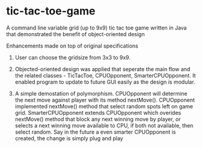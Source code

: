 # tic-tac-toe-game
 
A command line variable grid (up to 9x9) tic tac toe game written in Java that demonstrated the benefit of object-oriented design

Enhancements made on top of original specifications
1) User can choose the gridsize from 3x3 to 9x9.

2) Objected-oriented design was applied that seperate the main flow and the related classes - TicTacToe, CPUOpponent, SmarterCPUOpponent. It enabled program to update to future GUI easily as the design is modular.

3) A simple demostation of polymorphism. CPUOpponent will determine the next move against player with its method nextMove(). CPUOpponent implemented nextMove() method that select random spots left on game grid. SmarterCPUOpponent extends CPUOpponent which overides nextMove() method that block any next winning move by player, or selects a next winning move available to CPU, if both not available, then select random. Say in the future a even smarter CPUOpponent is created, the change is simply plug and play
